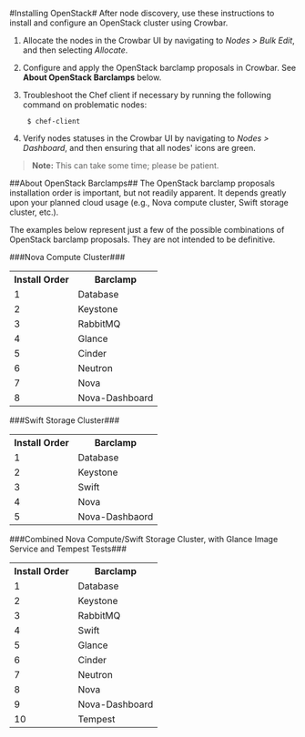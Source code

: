#Installing OpenStack#
After node discovery, use these instructions to install and configure an OpenStack cluster using Crowbar.

1. Allocate the nodes in the Crowbar UI by navigating to *Nodes > Bulk Edit*, and then selecting *Allocate*.
2. Configure and apply the OpenStack barclamp proposals in Crowbar. See **About OpenStack Barclamps** below.
3. Troubleshoot the Chef client if necessary by running the following command on problematic nodes:

		$ chef-client
4. Verify nodes statuses in the Crowbar UI by navigating to *Nodes > Dashboard*, and then ensuring that all nodes' icons are green.

>**Note:** This can take some time; please be patient.

##About OpenStack Barclamps##
The OpenStack barclamp proposals installation order is important, but not readily apparent. It depends greatly upon your planned cloud usage (e.g., Nova compute  cluster, Swift storage cluster, etc.).

The examples below represent just a few of the possible combinations of OpenStack barclamp proposals. They are not intended to be definitive.

###Nova Compute Cluster###

<table border="0">
<tr>
<th>Install Order</th>
<th>Barclamp</th>
</tr>
<tr>
<td>1</td>
<td>Database</td>
</tr>
<tr>
<td>2</td>
<td>Keystone</td>
</tr>
<tr>
<td>3</td>
<td>RabbitMQ</td>
</tr>
<tr>
<td>4</td>
<td>Glance</td>
</tr>
<tr>
<td>5</td>
<td>Cinder</td>
</tr>
<tr>
<td>6</td>
<td>Neutron</td>
</tr>
<tr>
<td>7</td>
<td>Nova</td>
</tr>
<tr>
<td>8</td>
<td>Nova-Dashboard</td>
</tr>
</table>

###Swift Storage Cluster###
 
<table border="0">
<tr>
<th>Install Order</th>
<th>Barclamp</th>
</tr>
<tr>
<td>1</td>
<td>Database</td>
</tr>
<tr>
<td>2</td>
<td>Keystone</td>
</tr>
<tr>
<td>3</td>
<td>Swift</td>
</tr>
<tr>
<td>4</td>
<td>Nova</td>
</tr>
<tr>
<td>5</td>
<td>Nova-Dashbaord</td>
</tr>
</table>

###Combined Nova Compute/Swift Storage Cluster, with Glance Image Service and Tempest Tests###

<table border="0">
<tr>
<th>Install Order</th>
<th>Barclamp</th>
</tr>
<tr>
<td>1</td>
<td>Database</td>
</tr>
<tr>
<td>2</td>
<td>Keystone</td>
</tr>
<tr>
<td>3</td>
<td>RabbitMQ</td>
</tr>
<tr>
<td>4</td>
<td>Swift</td>
</tr>
<tr>
<td>5</td>
<td>Glance</td>
</tr>
<tr>
<td>6</td>
<td>Cinder</td>
</tr>
<tr>
<td>7</td>
<td>Neutron</td>
</tr>
<tr>
<td>8</td>
<td>Nova</td>
</tr>
<tr>
<td>9</td>
<td>Nova-Dashboard</td>
</tr>
<tr>
<td>10</td>
<td>Tempest</td>
</tr>
</table>

